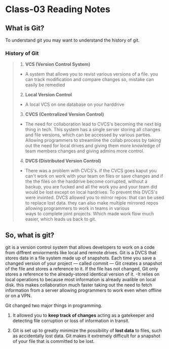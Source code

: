 # Class-03 Reading Notes

## What is Git?

To understand git you may want to understand the history of git. 
 
 ### History of Git
> 1. **VCS (Version Control System)** 
> - A system that allows you to revist various versions of a file. you can track modification and compare changes so, mistake can easily be remedied 
> 
> 2. **Local Version Control**
> - A local VCS on one database on your harddrive 
>
> 3. **CVCS (Centrralized Version Control)**
> - The need for collaboration lead to CVCS's becoming the next big thing in tech. This system has a single server storing all changes and file versions,
> which can be accessed by various parties. Allowing programmers to streamline the collab process by taking out the need for local drives and giving them more knowledge 
> of team members changes and giving admins more control.
>
> 4. **DVCS (Distributed Version Control)**
> - There was a problem with CVCS's. if the CVCS goes kaput you can't work on work with your team on files or save changes and if the the files on the harddrive become
> corrupted, without a backup, you are fucked and all the work you and your team did would be lost except on local hardrives. To prevent this DVCS's were invinted. 
> DVCS allowed you to mirror repos: that can be used to replace lost data. they can also make multiple mirrored repos allowing programmers to work in teams in various  
> ways to complete joint projects. Which made work flow much easier, which leads us back to git.

## So, what is git?
 git is a version control system that allows developers to work on a code from diffrent enviorments like local and remote drives. Git is a DVCS that stores data in a 
 file system made up of snapshots. Each time you save a changed version of your project — called commit — Git creates a snapshot of the file and stores a reference to 
 it. If the file has not changed, Git only stores a reference to the already-stored identical version of it.
    -It relies on local operations to because most information is already avalible on local disk. this makes collaboration much faster taking out the need to fetch 
    information from a server allowing programmers to work even when offline or on a VPN.
 
 Git changed two major things in programming.
 1. It allowed you to **keep track of changes** acting as a gatekeeper and detecting file corruption or loss of information in transit.
 
 2. Git is set up to greatly minimize the possibility of **lost data** to files, such as accidentally lost data. Git makes it extremely difficult for a snapshot of 
    your file that is committed to be lost.
 
